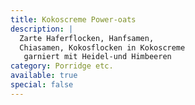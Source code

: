 ```yaml
---
title: Kokoscreme Power-oats
description: |
  Zarte Haferflocken, Hanfsamen, 
  Chiasamen, Kokosflocken in Kokoscreme
   garniert mit Heidel-und Himbeeren
category: Porridge etc.
available: true
special: false
---
```

